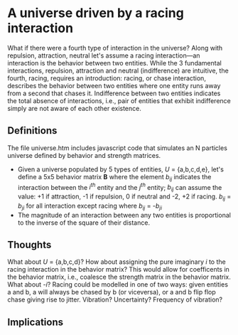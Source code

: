 # A universe driven by a racing interaction
What if there were a fourth type of interaction in the universe? Along with repulsion, attraction, neutral let's assume a racing interaction&mdash;an interaction is the behavior between two entities. While the 3 fundamental interactions, repulsion, attraction and neutral (indifference) are intuitive, the fourth, racing, requires an introduction: racing, or chase interaction, describes the behavior between two entities where one entity runs away from a second that chases it. Indifference between two entities indicates the total absence of interactions, i.e., pair of entities that exhibit indifference simply are not aware of each other existence.

## Definitions
The file universe.htm includes javascript code that simulates an N particles universe defined by behavior and strength matrices.
- Given a universe populated by 5 types of entities, *U* = {a,b,c,d,e}, let's define a 5x5 behavior matrix **B** where the element *b<sub>ij</sub>* indicates the interaction between the *i<sup>th</sup>* entity and the *j<sup>th</sup>* entity; *b<sub>ij</sub>* can assume the value: +1 if attraction, -1 if repulsion, 0 if neutral and -2, +2 if racing. *b<sub>ij</sub>* = *b<sub>ji</sub>* for all interaction except racing where *b<sub>ij</sub>* = -*b<sub>ji</sub>*
- The magnitude of an interaction between any two entities is proportional to the inverse of the square of their distance.

## Thoughts
What about *U* = {a,b,c,d}?
How about assigning the pure imaginary *i* to the racing interaction in the behavior matrix? This would allow for coefficents in the behavior matrix, i.e., coalesce the strength matrix in the behavior matrix. 
What about *-i*?
Racing could be modelled in one of two ways: given entities a and b, a will always be chased by b (or viceversa), or a and b flip flop chase giving rise to jitter. Vibration? Uncertainty? Frequency of vibration?

## Implications
